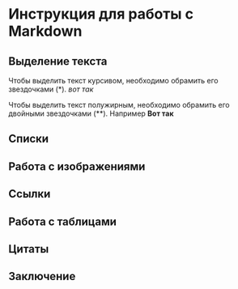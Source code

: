 # Инструкция для работы с Markdown

## Выделение текста
Чтобы выделить текст курсивом, необходимо обрамить его звездочками (*). *вот так*

Чтобы выделить текст полужирным, необходимо обрамить его двойными звездочками (**). Например **Вот так**





## Списки

## Работа с изображениями

## Ссылки

## Работа с таблицами

## Цитаты

## Заключение
